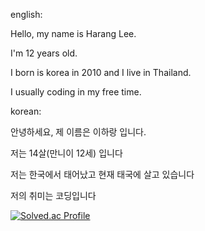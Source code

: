 english:

  Hello, my name is Harang Lee.

  I'm 12 years old.

  I born is korea in 2010 and I live in Thailand.

  I usually coding in my free time.

korean:

  안녕하세요, 제 이름은 이하랑 입니다.

  저는 14살(만니이 12세) 입니다

  저는 한국에서 태어났고 현재 태국에 살고 있습니다

  저의 취미는 코딩입니다

[![Solved.ac Profile](http://mazassumnida.wtf/api/v2/generate_badge?boj=harang7447)](https://solved.ac/harang7447/)
